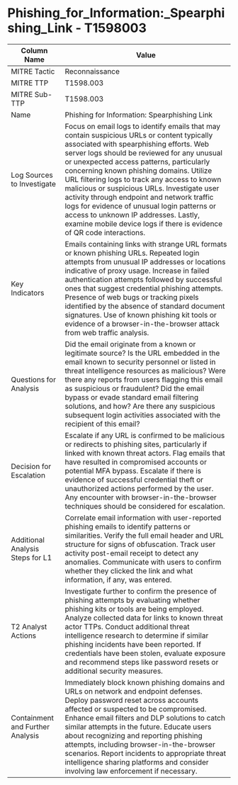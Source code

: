 # Phishing_for_Information:_Spearphishing_Link - T1598003

| Column Name | Value |
|-------------|-------|
| MITRE Tactic | Reconnaissance |
| MITRE TTP | T1598.003 |
| MITRE Sub-TTP | T1598.003 |
| Name | Phishing for Information: Spearphishing Link |
| Log Sources to Investigate | Focus on email logs to identify emails that may contain suspicious URLs or content typically associated with spearphishing efforts. Web server logs should be reviewed for any unusual or unexpected access patterns, particularly concerning known phishing domains. Utilize URL filtering logs to track any access to known malicious or suspicious URLs. Investigate user activity through endpoint and network traffic logs for evidence of unusual login patterns or access to unknown IP addresses. Lastly, examine mobile device logs if there is evidence of QR code interactions. |
| Key Indicators | Emails containing links with strange URL formats or known phishing URLs. Repeated login attempts from unusual IP addresses or locations indicative of proxy usage. Increase in failed authentication attempts followed by successful ones that suggest credential phishing attempts. Presence of web bugs or tracking pixels identified by the absence of standard document signatures. Use of known phishing kit tools or evidence of a browser-in-the-browser attack from web traffic analysis. |
| Questions for Analysis | Did the email originate from a known or legitimate source? Is the URL embedded in the email known to security personnel or listed in threat intelligence resources as malicious? Were there any reports from users flagging this email as suspicious or fraudulent? Did the email bypass or evade standard email filtering solutions, and how? Are there any suspicious subsequent login activities associated with the recipient of this email? |
| Decision for Escalation | Escalate if any URL is confirmed to be malicious or redirects to phishing sites, particularly if linked with known threat actors. Flag emails that have resulted in compromised accounts or potential MFA bypass. Escalate if there is evidence of successful credential theft or unauthorized actions performed by the user. Any encounter with browser-in-the-browser techniques should be considered for escalation. |
| Additional Analysis Steps for L1 | Correlate email information with user-reported phishing emails to identify patterns or similarities. Verify the full email header and URL structure for signs of obfuscation. Track user activity post-email receipt to detect any anomalies. Communicate with users to confirm whether they clicked the link and what information, if any, was entered. |
| T2 Analyst Actions | Investigate further to confirm the presence of phishing attempts by evaluating whether phishing kits or tools are being employed. Analyze collected data for links to known threat actor TTPs. Conduct additional threat intelligence research to determine if similar phishing incidents have been reported. If credentials have been stolen, evaluate exposure and recommend steps like password resets or additional security measures. |
| Containment and Further Analysis | Immediately block known phishing domains and URLs on network and endpoint defenses. Deploy password reset across accounts affected or suspected to be compromised. Enhance email filters and DLP solutions to catch similar attempts in the future. Educate users about recognizing and reporting phishing attempts, including browser-in-the-browser scenarios. Report incidents to appropriate threat intelligence sharing platforms and consider involving law enforcement if necessary. |
